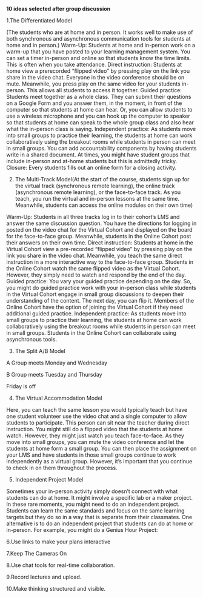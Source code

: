 **10 ideas selected after group discussion**

1.The Differentiated Model

(The students who are at home and in person. It works well to make use of both synchronous and asynchronous communication tools for students at home and in person.)
Warm-Up: Students at home and in-person work on a warm-up that you have posted to your learning management system. You can set a timer in-person and online so that students know the time limits. This is often when you take attendance.
Direct instruction: Students at home view a prerecorded “flipped video” by pressing play on the link you share in the video chat. Everyone in the video conference should be on mute. Meanwhile, you press play on the same video for your students in-person. This allows all students to access it together.
Guided practice: Students meet together as a whole class. They can submit their questions on a Google Form and you answer them, in the moment, in front of the computer so that students at home can hear. Or, you can allow students to use a wireless microphone and you can hook up the computer to speaker so that students at home can speak to the whole group class and also hear what the in-person class is saying.
Independent practice: As students move into small groups to practice their learning, the students at home can work collaboratively using the breakout rooms while students in person can meet in small groups. You can add accountability components by having students write in a shared document. At times, you might have student groups that include in-person and at-home students but this is admittedly tricky.
Closure: Every students fills out an online form for a closing activity.

2. The Multi-Track Model(At the start of the course, students sign up for the virtual track (synchronous remote learning), the online track (asynchronous remote learning), or the face-to-face track. As you teach, you run the virtual and in-person lessons at the same time. Meanwhile, students can access the online modules on their own time)

Warm-Up: Students in all three tracks log in to their cohort’s LMS and answer the same discussion question. You have the directions for logging in posted on the video chat for the Virtual Cohort and displayed on the board for the face-to-face group. Meanwhile, students in the Online Cohort post their answers on their own time.
Direct instruction: Students at home in the Virtual Cohort view a pre-recorded “flipped video” by pressing play on the link you share in the video chat. Meanwhile, you teach the same direct instruction in a more interactive way to the face-to-face group. Students in the Online Cohort watch the same flipped video as the Virtual Cohort. However, they simply need to watch and respond by the end of the day.
Guided practice: You vary your guided practice depending on the day. So, you might do guided practice work with your in-person class while students in the Virtual Cohort engage in small group discussions to deepen their understanding of the content. The next day, you can flip it. Members of the Online Cohort have the option of joining the Virtual Cohort if they need additional guided practice.
Independent practice: As students move into small groups to practice their learning, the students at home can work collaboratively using the breakout rooms while students in person can meet in small groups. Students in the Online Cohort can collaborate using asynchronous tools.

3. The Split A/B Model

A Group meets Monday and Wednesday

B Group meets Tuesday and Thursday

Friday is off

4. The Virtual Accommodation Model

Here, you can teach the same lesson you would typically teach but have one student volunteer use the video chat and a single computer to allow students to participate. This person can sit near the teacher during direct instruction. You might still do a flipped video that the students at home watch. However, they might just watch you teach face-to-face. As they move into small groups, you can mute the video conference and let the students at home form a small group. You can then place the assignment on your LMS and have students in those small groups continue to work independently as a virtual group. However, it’s important that you continue to check in on them throughout the process.

5. Independent Project Model

Sometimes your in-person activity simply doesn’t connect with what students can do at home. It might involve a specific lab or a maker project. In these rare moments, you might need to do an independent project. Students can learn the same standards and focus on the same learning targets but they do so in a way that is separate from their classmates.
One alternative is to do an independent project that students can do at home or in-person. For example, you might do a Genius Hour Project:

6.Use links to make your plans interactive

7.Keep The Cameras On

8.Use chat tools for real-time collaboration.

9.Record lectures and upload.

10.Make thinking structured and visible.
